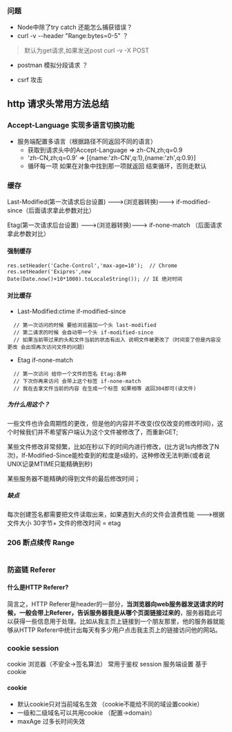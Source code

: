 ### 问题
- Node中除了try catch 还能怎么捕获错误？
- curl -v --header "Range:bytes=0-5" ？
> 默认为get请求,如果发送post curl -v -X POST

- postman 模拟分段请求 ？

- csrf 攻击

## http 请求头常用方法总结

### Accept-Language 实现多语言切换功能
- 服务端配置多语言（根据路径不同返回不同的语言）
    - 获取到请求头中的Accept-Language => zh-CN,zh;q=0.9
    - 'zh-CN,zh;q=0.9' => [{name:'zh-CN',q:1},{name:'zh',q:0.9}]
    - 循环每一项 如果在对象中找到那一项就返回 结束循环，否则走默认
    
### 缓存    

Last-Modified(第一次请求后台设置) --->(浏览器转换)--->  if-modified-since（后面请求拿此参数对比）

Etag(第一次请求后台设置) --->(浏览器转换)---> if-none-match （后面请求拿此参数对比）

#### 强制缓存
```
res.setHeader('Cache-Control','max-age=10');  // Chrome
res.setHeader('Exipres',new Date(Date.now()+10*1000).toLocaleString()); // IE 绝对时间
```

#### 对比缓存

- Last-Modified:ctime  if-modified-since

```
  // 第一次访问的时候 要给浏览器加一个头 last-modified
  // 第二请求的时候 会自动带一个头 if-modified-since 
  // 如果当前带过来的头和文件当前的状态有出入 说明文件被更改了（时间变了但是内容没更改 会出现再次访问文件的问题）

```

- Etag  if-none-match

```
  // 第一次访问 给你一个文件的签名 Etag:各种
  // 下次你再来访问 会带上这个标签 if-none-match
  // 我在去拿文件当前的内容 在生成一个标签 如果相等 返回304即可(读文件)

```
##### 为什么用这个？
 一些文件也许会周期性的更改，但是他的内容并不改变(仅仅改变的修改时间)，这个时候我们并不希望客户端认为这个文件被修改了，而重新GET;
 
 某些文件修改非常频繁，比如在秒以下的时间内进行修改，(比方说1s内修改了N次)，If-Modified-Since能检查到的粒度是s级的，这种修改无法判断(或者说UNIX记录MTIME只能精确到秒)
 
 某些服务器不能精确的得到文件的最后修改时间；
    
##### 缺点
 每次创建签名都需要把文件读取出来，如果遇到大点的文件会浪费性能 --->根据文件大小 30字节+ 文件的修改时间 = etag    
    
    
### 206 断点续传 Range

```

```

### 防盗链 Referer

#### 什么是HTTP Referer?
 简言之，HTTP Referer是header的一部分，**当浏览器向web服务器发送请求的时候，一般会带上Referer，告诉服务器我是从哪个页面链接过来的**，服务器籍此可以获得一些信息用于处理。比如从我主页上链接到一个朋友那里，他的服务器就能够从HTTP Referer中统计出每天有多少用户点击我主页上的链接访问他的网站。


### cookie session
cookie 浏览器（不安全->签名算法） 常用于鉴权
session 服务端设置  基于cookie

#### cookie
- 默认cookie只对当前域名生效 （cookie不能给不同的域设置cookie）
- 一级和二级域名可以共用cookie （配置->domain）
- maxAge 过多长时间失效
